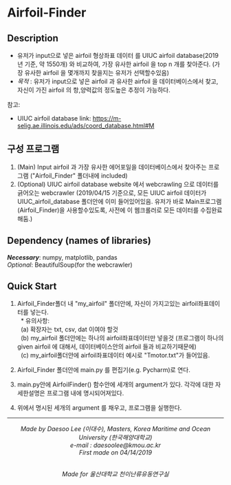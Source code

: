 # Airfoil-Finder

<h2>Description</h2>

<ul>

<li> 유저가 input으로 넣은 airfoil 형상좌표 데이터 를 UIUC airfoil database(2019년 기준, 약 1550개) 와 비교하여, 가장 유사한 airfoil 을 top n 개를 찾아준다. (가장 유사한 airfoil 을 몇개까지 찾을지는 유저가 선택할수있음)

<li> <i>목적</i> : 유저가 input으로 넣은 airfoil 과 유사한 airfoil 을 데이터베이스에서 찾고, 자신이 가진 airfoil 의 항,양력값의 정도높은 추정이 가능하다.
</ul>

  참고:
- UIUC airfoil database link: https://m-selig.ae.illinois.edu/ads/coord_database.html#M

<h2>구성 프로그램</h2>
<ol>
<li>(Main) Input airfoil 과 가장 유사한 에어포일을 데이터베이스에서 찾아주는 프로그램 ("Airfoil_Finder" 폴더내에 included)<br>
<li>(Optional) UIUC airfoil database website 에서 webcrawling 으로 데이터를 긁어오는 webcrawler (2019/04/15 기준으로, 모든 UIUC airfoil 데이터가 UIUC_airfoil_database 폴더안에 이미 들어있어있음. 유저가 바로 Main프로그램(Airfoil_Finder)을 사용할수있도록, 사전에 이 웹크롤러로 모든 데이터를 수집완료해둠.)
</ol>

<h2>Dependency (names of libraries)</h2> 
<i><b>Necessary</b></i>: numpy, matplotlib, pandas <br>
<i>Optional</i>: BeautifulSoup(for the webcrawler)

<h2>Quick Start</h2>

1. Airfoil_Finder폴더 내 "my_airfoil" 폴더안에, 자신이 가지고있는 airfoil좌표데이터를 넣는다.<br> 
&nbsp;&nbsp;* 유의사항: <br>
&nbsp;&nbsp;(a) 확장자는 txt, csv, dat 이여야 할것<br>
&nbsp;&nbsp;(b) my_airfoil 폴더안에는 하나의 airfoil좌표데이터만 넣을것 (프로그램이 하나의 given airfoil 에 대해서, 데이터베이스안의 airfoil 들과 비교하기때문에)<br>
&nbsp;&nbsp;(c) my_airfoil폴더안에 airfoil좌표데이터 예시로 "Tmotor.txt"가 들어있음. <br>


2. Airfoil_Finder 폴더안에 main.py 를 편집기(e.g. Pycharm)로 연다.<br>

3. main.py안에 AirfoilFinder() 함수안에 세개의 argument가 있다. 각각에 대한 자세한설명은 프로그램 내에 명시되어져있다.<br>

4. 위에서 명시된 세개의 argument 를 채우고, 프로그램을 실행한다.<br>
<hr> 

<p align="center">
<i>
Made by Daesoo Lee (이대수), Masters, Korea Maritime and Ocean University (한국해양대학교)<br>
e-mail : daesoolee@kmou.ac.kr<br>
First made on 04/14/2019<br><br></p>

<p align="center">
Made for 울산대학교 천이난류유동연구실
</i>
</p>

